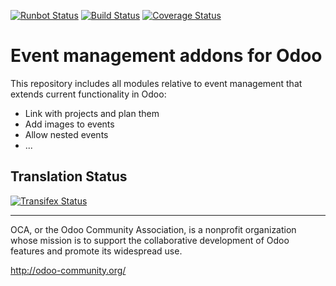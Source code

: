 [![Runbot Status](https://runbot.odoo-community.org/runbot/badge/flat/199/13.0.svg)](https://runbot.odoo-community.org/runbot/repo/github-com-oca-event-199)
[![Build Status](https://travis-ci.org/OCA/event.svg?branch=13.0)](https://travis-ci.org/OCA/event)
[![Coverage Status](https://coveralls.io/repos/OCA/event/badge.svg?branch=13.0)](https://coveralls.io/r/OCA/event?branch=13.0)

Event management addons for Odoo
================================

This repository includes all modules relative to event management that extends
current functionality in Odoo:

* Link with projects and plan them
* Add images to events
* Allow nested events
* ...



Translation Status
------------------
[![Transifex Status](https://www.transifex.com/projects/p/OCA-event-13-0/chart/image_png)](https://www.transifex.com/projects/p/event-13-0)

----

OCA, or the Odoo Community Association, is a nonprofit organization whose 
mission is to support the collaborative development of Odoo features and 
promote its widespread use.

http://odoo-community.org/
